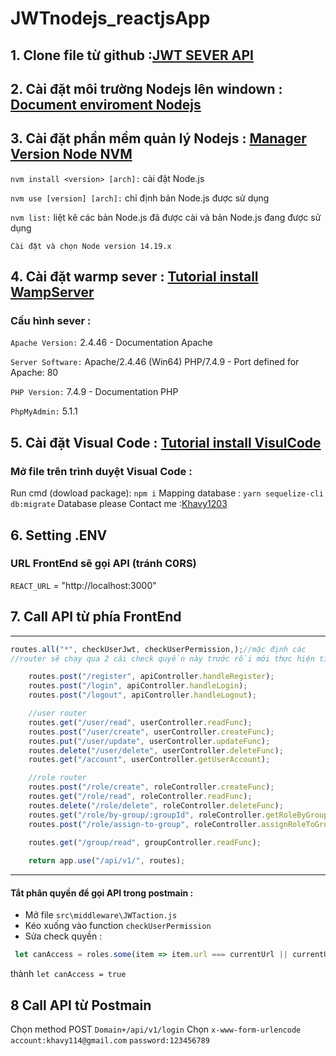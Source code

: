 # JWTnodejs_reactjsApp
## 1. Clone file từ github :[JWT SEVER API](https://github.com/khavy1203/JWTnodejs_reactjsApp/)
## 2. Cài đặt môi trường Nodejs lên windown : [Document enviroment Nodejs](https://enews.agu.edu.vn/index.php?option=com_content&view=article&id=21117&Itemid=128/)
## 3. Cài đặt phần mềm quản lý Nodejs : [Manager Version Node NVM](https://stackjava.com/nodejs/nvm-la-gi-cai-dat-nvm-tren-windows-node-js.html/)

`nvm install <version> [arch]:` cài đặt Node.js

`nvm use [version] [arch]:` chỉ định bản Node.js được sử dụng

`nvm list:` liệt kê các bản Node.js đã được cài và bản Node.js đang được sử dụng
 
 `Cài đặt và chọn Node version 14.19.x`
 ## 4. Cài đặt warmp sever : [Tutorial install WampServer](https://quantrimang.com/cai-dat-va-cau-hinh-wamp-server-173986/)
 ### Cấu hình sever :
 `Apache Version:` 2.4.46  - Documentation Apache
 
`Server Software:` Apache/2.4.46 (Win64) PHP/7.4.9 - Port defined for Apache: 80

`PHP Version:` 7.4.9  - Documentation PHP

`PhpMyAdmin:` 5.1.1
## 5. Cài đặt Visual Code : [Tutorial install VisulCode](https://quantrimang.com/cai-visual-studio-code-tren-windows-10-172172/)
### Mở file trên trình duyệt Visual Code :
Run cmd (dowload package): `npm i`
Mapping database : `yarn sequelize-cli db:migrate`
Database please Contact me :[Khavy1203](hhttps://www.facebook.com/nhoke.bola/)
## 6. Setting .ENV
### URL FrontEnd sẽ gọi API (tránh C0RS) 
`REACT_URL` = "http://localhost:3000"

## 7. Call API từ phía FrontEnd
***
```Javascript
routes.all("*", checkUserJwt, checkUserPermission,);//mặc định các 
//router sẽ chạy qua 2 cái check quyền này trước rồi mới thực hiện tiếp các tác vụ bên dưới

    routes.post("/register", apiController.handleRegister);
    routes.post("/login", apiController.handleLogin);
    routes.post("/logout", apiController.handleLogout);

    //user router
    routes.get("/user/read", userController.readFunc);
    routes.post("/user/create", userController.createFunc);
    routes.put("/user/update", userController.updateFunc);
    routes.delete("/user/delete", userController.deleteFunc);
    routes.get("/account", userController.getUserAccount);

    //role router
    routes.post("/role/create", roleController.createFunc);
    routes.get("/role/read", roleController.readFunc);
    routes.delete("/role/delete", roleController.deleteFunc);
    routes.get("/role/by-group/:groupId", roleController.getRoleByGroup);
    routes.post("/role/assign-to-group", roleController.assignRoleToGroup);

    routes.get("/group/read", groupController.readFunc);
    
    return app.use("/api/v1/", routes);
```
---
#### Tắt phân quyền để gọi API trong postmain :
* Mở file `src\middleware\JWTaction.js`
* Kéo xuống vào function `checkUserPermission`
* Sửa check quyền : 
```Javascript
 let canAccess = roles.some(item => item.url === currentUrl || currentUrl.includes(item.url));//duyệt hết phần tử trả ra trạng thái true or false
``` 
thành
`let canAccess = true`
## 8 Call API từ Postmain
Chọn method POST `Domain+/api/v1/login`
Chọn `x-www-form-urlencode`
`account:khavy114@gmail.com`
`password:123456789`
